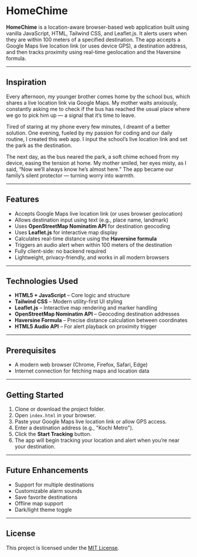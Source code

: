 # HomeChime

**HomeChime** is a location-aware browser-based web application built using vanilla JavaScript, HTML, Tailwind CSS, and Leaflet.js. It alerts users when they are within 100 meters of a specified destination. The app accepts a Google Maps live location link (or uses device GPS), a destination address, and then tracks proximity using real-time geolocation and the Haversine formula.

---

## Inspiration
Every afternoon, my younger brother comes home by the school bus, which shares a live location link via Google Maps. My mother waits anxiously, constantly asking me to check if the bus has reached the usual place where we go to pick him up — a signal that it’s time to leave.

Tired of staring at my phone every few minutes, I dreamt of a better solution. One evening, fueled by my passion for coding and our daily routine, I created this web app. I input the school’s live location link and set the park as the destination.

The next day, as the bus neared the park, a soft chime echoed from my device, easing the tension at home. My mother smiled, her eyes misty, as I said, “Now we’ll always know he’s almost here.” The app became our family’s silent protector — turning worry into warmth.

---

## Features

- Accepts Google Maps live location link (or uses browser geolocation)
- Allows destination input using text (e.g., place name, landmark)
- Uses **OpenStreetMap Nominatim API** for destination geocoding
- Uses **Leaflet.js** for interactive map display
- Calculates real-time distance using the **Haversine formula**
- Triggers an audio alert when within 100 meters of the destination
- Fully client-side: no backend required
- Lightweight, privacy-friendly, and works in all modern browsers

---

## Technologies Used

- **HTML5 + JavaScript** – Core logic and structure
- **Tailwind CSS** – Modern utility-first UI styling
- **Leaflet.js** – Interactive map rendering and marker handling
- **OpenStreetMap Nominatim API** – Geocoding destination addresses
- **Haversine Formula** – Precise distance calculation between coordinates
- **HTML5 Audio API** – For alert playback on proximity trigger

---

## Prerequisites

- A modern web browser (Chrome, Firefox, Safari, Edge)
- Internet connection for fetching maps and location data

---

## Getting Started

1. Clone or download the project folder.
2. Open `index.html` in your browser.
3. Paste your Google Maps live location link or allow GPS access.
4. Enter a destination address (e.g., "Kochi Metro").
5. Click the **Start Tracking** button.
6. The app will begin tracking your location and alert when you’re near your destination.

---

## Future Enhancements

- Support for multiple destinations
- Customizable alarm sounds
- Save favorite destinations
- Offline map support
- Dark/light theme toggle

---

## License

This project is licensed under the [MIT License](LICENSE).
